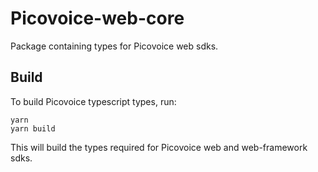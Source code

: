 # Picovoice-web-core

Package containing types for Picovoice web sdks.

## Build 

To build Picovoice typescript types, run:

```console
yarn
yarn build
```

This will build the types required for Picovoice web and web-framework sdks.
